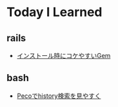 # Today I Learned
## rails
- [インストール時にコケやすいGem](rails/easily-failed-to-install-gems.md)

## bash
- [Pecoでhistory検索を見やすく](bash/peco-history.md)
